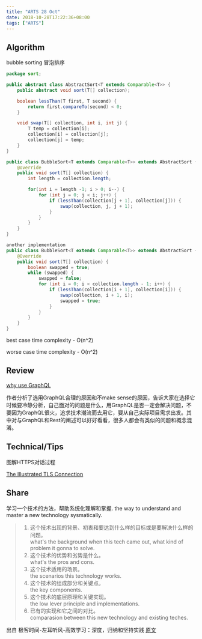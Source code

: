 ```yaml
---
title: "ARTS 28 Oct"
date: 2018-10-28T17:22:36+08:00
tags: ["ARTS"]
---
```


## Algorithm
bubble sorting 冒泡排序

``` java
package sort;

public abstract class AbstractSort<T extends Comparable<T>> {
    public abstract void sort(T[] collection);

    boolean lessThan(T first, T second) {
        return first.compareTo(second) < 0;
    }

    void swap(T[] collection, int i, int j) {
        T temp = collection[i];
        collection[i] = collection[j];
        collection[j] = temp;
    }
}

public class BubbleSort<T extends Comparable<T>> extends AbstractSort {
    @override
    public void sort(T[] collection) {
        int length = collection.length;

        for(int i = length -1; i > 0; i--) {
            for (int j = 0; j < i; j++) {
                if (lessThan(collection[j + 1], collection[j])) {
                    swap(collection, j, j + 1);
                }
            }
        }
    }
}

another implementation
public class BubbleSort<T extends Comparable<T>> extends AbstractSort {
    @Override
    public void sort(T[] collection) {
        boolean swapped = true;
        while (swapped) {
            swapped = false;
            for (int i = 0; i < collection.length - 1; i++) {
                if (lessThan(collection[i + 1], collection[i])) {
                    swap(collection, i + 1, i);
                    swapped = true;
                }
            }
        }
    }
}
```
best case time complexity - O(n^2)

worse case time complexity - O(n^2)
## Review
[why use GraphQL](https://honest.engineering/posts/why-use-graphql-good-and-bad-reasons)

作者分析了选用GraphQL合理的原因和不make sense的原因，告诉大家在选择它时候要冷静分析，自己面对的问题是什么，用GraphQL是否一定会解决问题，不要因为GraphQL很火，追求技术潮流而去用它，要从自己实际项目需求出发。其中对与GraphQL和Rest的阐述可以好好看看，很多人都会有类似的问题和概念混淆。
## Technical/Tips
图解HTTPS对话过程

[The Illustrated TLS Connection](https://tls.ulfheim.net/)
## Share
学习一个技术的方法，帮助系统化理解和掌握.
the way to understand and master a new technology sysmatically.

> 1. 这个技术出现的背景、初衷和要达到什么样的目标或是要解决什么样的问题。  
> what's the background when this tech came out, what kind of problem it gonna to solve.
> 2. 这个技术的优势和劣势是什么。  
> what's the pros and cons.
> 3. 这个技术适用的场景。  
> the scenarios this technology works.
> 4. 这个技术的组成部分和关键点。  
> the key components.
> 5. 这个技术的底层原理和关键实现。  
> the low lever principle and implementations.
> 6. 已有的实现和它之间的对比。  
> comparasion between this new technology and existing teches. 

出自 极客时间-左耳听风-高效学习：深度，归纳和坚持实践 [原文](https://time.geekbang.org/column/article/14360)